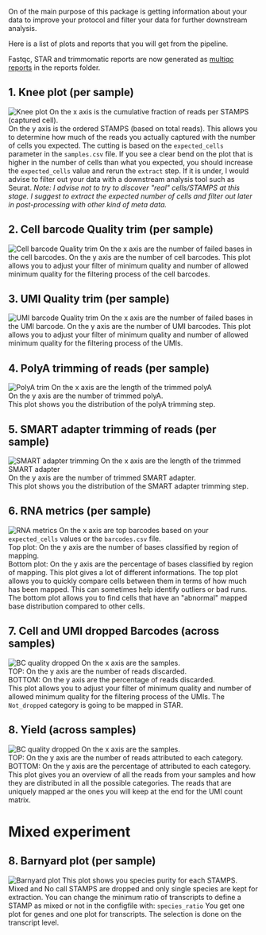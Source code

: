 On of the main purpose of this package is getting information about your data to improve your protocol and filter your data for further downstream analysis.


Here is a list of plots and reports that you will get from the pipeline.

Fastqc, STAR and trimmomatic reports are now generated as [multiqc reports](http://multiqc.info/docs/#using-multiqc-reports) in the reports folder.


## 1. Knee plot (per sample)
![Knee plot](images/sample1_knee_plot.png)
On the x axis is the cumulative fraction of reads per STAMPS (captured cell).  
On the y axis is the ordered STAMPS (based on total reads).
This allows you to determine how much of the reads you actually captured with the number of cells you expected.
The cutting is based on the `expected_cells` parameter in the `samples.csv` file.
If you see a clear bend on the plot that is higher in the number of cells than what you expected, you should increase the `expected_cells` value and rerun the `extract` step. If it is under, I would advise to filter out your data with a downstream analysis tool such as Seurat.
*Note: I advise not to try to discover "real" cells/STAMPS at this stage. I suggest to extract the expected number of cells and filter out later in post-processing with other kind of meta data.* 


## 2. Cell barcode Quality trim (per sample)
![Cell barcode Quality trim](images/sample1_CELL_dropped.png)
On the x axis are the number of failed bases in the cell barcodes.
On the y axis are the number of cell barcodes.
This plot allows you to adjust your filter of minimum quality and number of allowed minimum quality for the filtering process of the cell barcodes.

## 3. UMI Quality trim (per sample)
![UMI barcode Quality trim](images/sample1_UMI_dropped.png)
On the x axis are the number of failed bases in the UMI barcode.
On the y axis are the number of UMI barcodes.
This plot allows you to adjust your filter of minimum quality and number of allowed minimum quality for the filtering process of the UMIs.

## 4. PolyA trimming of reads (per sample)
![PolyA trim](images/sample1_polya_trimmed.png)
On the x axis are the length of the trimmed polyA  
On the y axis are the number of trimmed polyA.  
This plot shows you the distribution of the polyA trimming step.

## 5. SMART adapter trimming of reads (per sample)
![SMART adapter trimming](images/sample1_start_trim.png)
On the x axis are the length of the trimmed SMART adapter  
On the y axis are the number of trimmed SMART adapter.  
This plot shows you the distribution of the SMART adapter trimming step.


## 6. RNA metrics (per sample)
![RNA metrics](images/sample1_rna_metrics.png)
On the x axis are top barcodes based on your `expected_cells` values or the `barcodes.csv` file.  
Top plot: On the y axis are the number of bases classified by region of mapping.  
Bottom plot: On the y axis are the percentage of bases classified by region of mapping.
This plot gives a lot of different informations. The top plot allows you to quickly compare cells between them in terms of how much has been mapped. This can sometimes help identify outliers or bad runs.
The bottom plot allows you to find cells that have an "abnormal" mapped base distribution compared to other cells.

## 7. Cell and UMI dropped Barcodes (across samples)
![BC quality dropped](images/BC_drop.png)
On the x axis are the samples.  
TOP: On the y axis are the number of reads discarded.  
BOTTOM: On the y axis are the percentage of reads discarded.  
This plot allows you to adjust your filter of minimum quality and number of allowed minimum quality for the filtering process of the UMIs. The `Not_dropped` category is going to be mapped in STAR.

## 8. Yield (across samples)
![BC quality dropped](images/yield.png)
On the x axis are the samples.  
TOP: On the y axis are the number of reads attributed to each category.
BOTTOM: On the y axis are the percentage of attributed to each category.
This plot gives you an overview of all the reads from your samples and how they are distributed in all the possible categories. The reads that are uniquely mapped ar the ones you will keep at the end for the UMI count matrix.


# Mixed experiment

## 8. Barnyard plot (per sample)
![Barnyard plot](images/hum_mus_species_plot_transcripts.png)
This plot shows you species purity for each STAMPS. Mixed and No call STAMPS are dropped and only single species are kept for extraction.
You can change the minimum ratio of transcripts to define a STAMP as mixed or not in the configfile with: `species_ratio`
You get one plot for genes and one plot for transcripts. The selection is done on the transcript level.